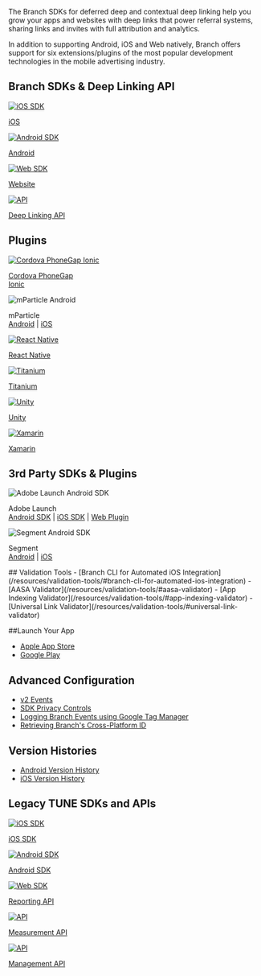 The Branch SDKs for deferred deep and contextual deep linking help you grow your apps and websites with deep links that power referral systems, sharing links and invites with full attribution and analytics.

In addition to supporting Android, iOS and Web natively, Branch offers support for six extensions/plugins of the most popular development technologies in the mobile advertising industry.

## Branch SDKs & Deep Linking API
<!-- native sdk -->
<div class="nav-wrap flex-wrap">
  <a href="/apps/ios/">
    <img src="../../../_assets/img/pages/resources/sdk-resources/apple-logo.png" alt="iOS SDK"/>
    <p>iOS</p>
  </a>
  <a href="/apps/android/">
  <img src="../../../_assets/img/pages/resources/sdk-resources/android-logo.png" alt="Android SDK"/>
  <p>Android</p>
  </a>
  <a href="/web/integrate/">
    <img src="../../../_assets/img/pages/resources/sdk-resources/website-logo.png" alt="Web SDK"/>
    <p>Website</p>
  </a>
  <a href="/apps/deep-linking-api/">
    <img src="../../../_assets/img/pages/resources/sdk-resources/api-logo.png" alt="API"/>
    <p>Deep Linking API</p>
  </a>
</div>

## Plugins
<!--/ native sdk -->
<div class="nav-wrap flex-wrap">
  <a href="/apps/cordova-phonegap-ionic/">
    <img src="../../../_assets/img/pages/resources/sdk-resources/cordova-logo.png" alt="Cordova PhoneGap Ionic" />
    <p>Cordova PhoneGap<br>Ionic</p>
  </a>
  <div>
    <img src="../../../_assets/img/pages/resources/sdk-resources/mparticle.png" alt="mParticle Android" />
    <p>mParticle<br/><a href="/apps/mparticle-android-v5/">Android</a> | <a href="/apps/mparticle-ios-v7/">iOS</a></p>
  </div>
  <a href="/apps/react-native/">
    <img src="../../../_assets/img/pages/resources/sdk-resources/native-logo.png" alt="React Native" />
    <p>React Native</p>
  </a>
  <a href="/apps/titanium/">
    <img src="../../../_assets/img/pages/resources/sdk-resources/titanium-logo.png" alt="Titanium" />
    <p>Titanium</p>
  </a>
  <a href="/apps/unity/">
    <img src="../../../_assets/img/pages/resources/sdk-resources/unity-b-logo.png" alt="Unity" />
    <p>Unity</p>
  </a>
  <a href="/apps/xamarin/">
    <img src="../../../_assets/img/pages/resources/sdk-resources/xamarin-logo.png" alt="Xamarin" />
    <p>Xamarin</p>
  </a>
</div>

## 3rd Party SDKs & Plugins
<!-- SDK Integrations -->
<div class="nav-wrap flex-wrap">
  <div>
    <img src="../../../_assets/img/pages/resources/sdk-resources/adobe-launch.png" alt="Adobe Launch Android SDK" />
    <p>Adobe Launch<br><a href="/apps/adobe-launch-android/">Android SDK</a> | <a href="/apps/adobe-launch-ios/">iOS SDK</a> | <a href="/apps/adobe-launch-web-plugin/">Web Plugin</a></p>
  </div>
  <div>
    <img src="../../../_assets/img/pages/resources/sdk-resources/segment-logo.png" alt="Segment Android SDK" />
    <p>Segment<br><a href="/apps/segment-android/">Android</a> | <a href="/apps/segment-ios/">iOS</a></p>
  </div>
</div>
<!--/ SDK Integrations -->
## Validation Tools
- [Branch CLI for Automated iOS Integration](/resources/validation-tools/#branch-cli-for-automated-ios-integration)
- [AASA Validator](/resources/validation-tools/#aasa-validator)
- [App Indexing Validator](/resources/validation-tools/#app-indexing-validator)
- [Universal Link Validator](/resources/validation-tools/#universal-link-validator)

##Launch Your App
- [Apple App Store](/apps/ios-launch)
- [Google Play](/apps/android-launch)

## Advanced Configuration
- [v2 Events](/apps/v2event)
- [SDK Privacy Controls](/apps/sdk-privacy-controls)
- [Logging Branch Events using Google Tag Manager](/apps/logging-branch-events-using-google-tag-manager)
- [Retrieving Branch's Cross-Platform ID](/apps/retrieving-branchs-cross-platform-id)

## Version Histories
- [Android Version History](/version-histories/android-version-history)
- [iOS Version History](/version-histories/ios-version-history)

## Legacy TUNE SDKs and APIs
<div class="nav-wrap flex-wrap">
  <a href="https://tune.docs.branch.io/sdk/ios-quick-start/">
    <img src="../../../_assets/img/pages/resources/sdk-resources/apple-logo.png" alt="iOS SDK"/>
    <p>iOS SDK</p>
  </a>
  <a href="https://tune.docs.branch.io/sdk/android-quick-start/">
  <img src="../../../_assets/img/pages/resources/sdk-resources/android-logo.png" alt="Android SDK"/>
  <p>Android SDK</p>
  </a>
  <a href="https://tune.docs.branch.io/reporting/">
    <img src="../../../_assets/img/pages/resources/sdk-resources/api-logo.png" alt="Web SDK"/>
    <p>Reporting API</p>
  </a>
  <a href="https://tune.docs.branch.io/measurement/">
    <img src="../../../_assets/img/pages/resources/sdk-resources/api-logo.png" alt="API"/>
    <p>Measurement API</p>
  </a>
  <a href="https://tune.docs.branch.io/management/">
    <img src="../../../_assets/img/pages/resources/sdk-resources/api-logo.png" alt="API"/>
    <p>Management API</p>
  </a>
</div>
